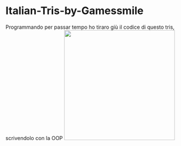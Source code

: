 # Italian-Tris-by-Gamessmile
Programmando per passar tempo ho tiraro giù il codice di questo tris, scrivendolo con la OOP
<img width=300 src= https://i.ibb.co/6wm5vPg/logo-1a1.png>
